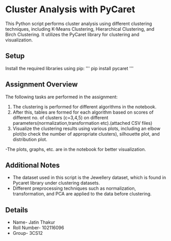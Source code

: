 # Cluster Analysis with PyCaret
This Python script performs cluster analysis using different clustering techniques, including K-Means Clustering, Hierarchical Clustering, and Birch Clustering. It utilizes the PyCaret library for clustering and visualization.

## Setup

Install the required libraries using pip:
'''
pip install pycaret
'''

## Assignment Overview
The following tasks are performed in the assignment:

1. The clustering is performed for different algorithms in the notebook.
2. After this, tables are formed for each algorithm based on scores of different no. of clusters (c=3,4,5) on different parameters(normalization,transformation etc).(attached CSV files)
3.  Visualize the clustering results using various plots, including an elbow plot(to check the number of appropriate clusters), silhouette plot, and distribution plot.

-The plots, graphs, etc. are in the notebook for better visualization.

## Additional Notes

* The dataset used in this script is the Jewellery dataset, which is found in Pycaret library under clustering datasets.
* Different preprocessing techniques such as normalization, transformation, and PCA are applied to the data before clustering.

## Details
* Name- Jatin Thakur
* Roll Number- 102116096
* Group- 3CS12
